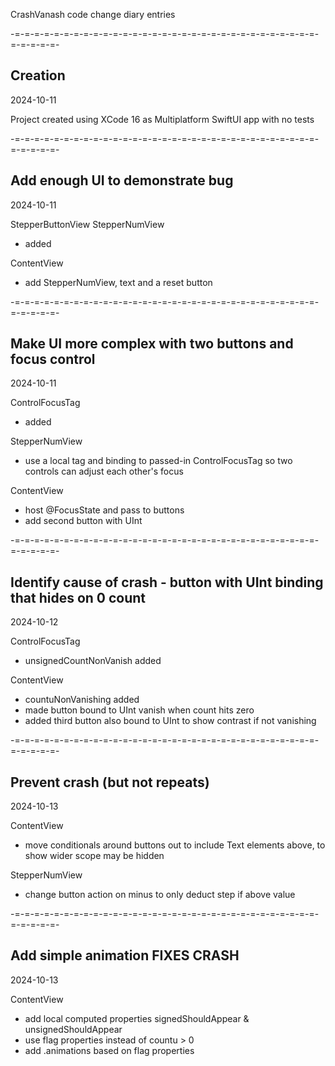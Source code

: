CrashVanash code change diary entries

-=-=-=-=-=-=-=-=-=-=-=-=-=-=-=-=-=-=-=-=-=-=-=-=-=-=-=-=-=-=-=-=-=-=-=-=-
## Creation
2024-10-11

Project created using XCode 16 as Multiplatform SwiftUI app with no tests

-=-=-=-=-=-=-=-=-=-=-=-=-=-=-=-=-=-=-=-=-=-=-=-=-=-=-=-=-=-=-=-=-=-=-=-=-
## Add enough UI to demonstrate bug
2024-10-11

StepperButtonView
StepperNumView
- added

ContentView
- add StepperNumView, text and a reset button


-=-=-=-=-=-=-=-=-=-=-=-=-=-=-=-=-=-=-=-=-=-=-=-=-=-=-=-=-=-=-=-=-=-=-=-=-
## Make UI more complex with two buttons and focus control
2024-10-11

ControlFocusTag
- added

StepperNumView
- use a local tag and binding to passed-in ControlFocusTag so two controls can adjust each other's focus

ContentView
- host @FocusState and pass to buttons
- add second button with UInt


-=-=-=-=-=-=-=-=-=-=-=-=-=-=-=-=-=-=-=-=-=-=-=-=-=-=-=-=-=-=-=-=-=-=-=-=-
## Identify cause of crash - button with UInt binding that hides on 0 count
2024-10-12

ControlFocusTag
- unsignedCountNonVanish added

ContentView
- countuNonVanishing added
- made button bound to UInt vanish when count hits zero
- added third button also bound to UInt to show contrast if not vanishing


-=-=-=-=-=-=-=-=-=-=-=-=-=-=-=-=-=-=-=-=-=-=-=-=-=-=-=-=-=-=-=-=-=-=-=-=-
## Prevent crash (but not repeats)
2024-10-13

ContentView
- move conditionals around buttons out to include Text elements above, to show wider scope may be hidden

StepperNumView
- change button action on minus to only deduct step if above value


-=-=-=-=-=-=-=-=-=-=-=-=-=-=-=-=-=-=-=-=-=-=-=-=-=-=-=-=-=-=-=-=-=-=-=-=-
## Add simple animation FIXES CRASH
2024-10-13

ContentView
- add local computed properties signedShouldAppear & unsignedShouldAppear
- use flag properties instead of countu > 0
- add .animations based on flag properties
